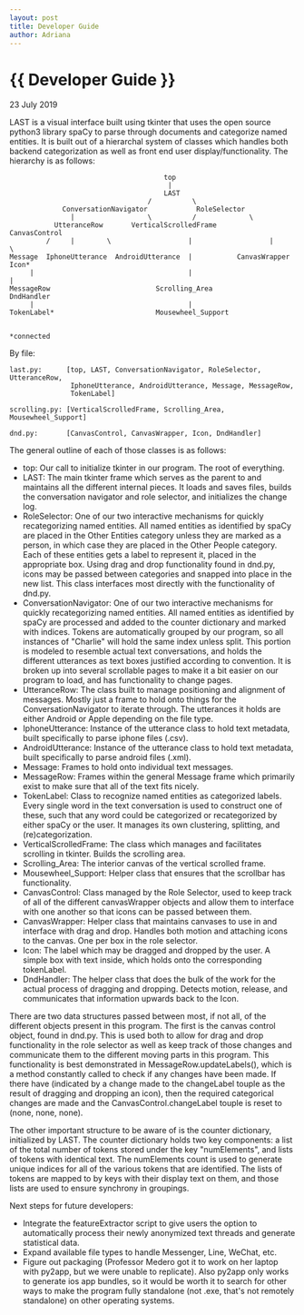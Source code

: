 ```yaml
---
layout: post
title: Developer Guide
author: Adriana
---
```


{{ Developer Guide }}
================

<p class="meta">23 July 2019</p>

LAST is a visual interface built using tkinter that uses the open source
python3 library spaCy to parse through documents and categorize named entities.
It is built out of a hierarchal system of classes which handles both backend
categorization as well as front end user display/functionality. The hierarchy is
as follows:

                                          top
                                           |
                                          LAST
                                      /          \
                 ConversationNavigator            RoleSelector
                   |                  \          /             \
               UtteranceRow       VerticalScrolledFrame       CanvasControl
             /     |        \                   |                   |        \
    Message  IphoneUtterance  AndroidUtterance  |           CanvasWrapper    Icon*
         |                                      |                             |
    MessageRow                          Scrolling_Area                    DndHandler
         |                                      |
    TokenLabel*                         Mousewheel_Support
          
                                                                          *connected

By file:

    last.py:      [top, LAST, ConversationNavigator, RoleSelector, UtteranceRow,
                   IphoneUtterance, AndroidUtterance, Message, MessageRow,
                   TokenLabel]
                   
    scrolling.py: [VerticalScrolledFrame, Scrolling_Area, Mousewheel_Support]
    
    dnd.py:       [CanvasControl, CanvasWrapper, Icon, DndHandler]
    

The general outline of each of those classes is as follows:
  - top:  Our call to initialize tkinter in our program. The root of everything.
  - LAST: The main tkinter frame which serves as the parent to and maintains all
          the different internal pieces. It loads and saves files, builds the
          conversation navigator and role selector, and initializes the change
          log.
  - RoleSelector: One of our two interactive mechanisms for quickly
          recategorizing named entities. All named entities as identified by
          spaCy are placed in the Other Entities category unless they are
          marked as a person, in which case they are placed in the Other People
          category. Each of these entities gets a label to represent it, placed
          in the appropriate box. Using drag and drop functionality found in
          dnd.py, icons may be passed between categories and snapped into place
          in the new list. This class interfaces most directly with the
          functionality of dnd.py.
  - ConversationNavigator: One of our two interactive mechanisms for quickly
          recategorizing named entities. All named entities as identified by
          spaCy are processed and added to the counter dictionary and marked
          with indices. Tokens are automatically grouped by our program, so all
          instances of "Charlie" will hold the same index unless split. This
          portion is modeled to resemble actual text conversations, and holds
          the different utterances as text boxes justified according to
          convention. It is broken up into several scrollable pages to make it
          a bit easier on our program to load, and has functionality to change
          pages.
  - UtteranceRow: The class built to manage positioning and alignment of
          messages. Mostly just a frame to hold onto things for the
          ConversationNavigator to iterate through. The utterances it holds are
          either Android or Apple depending on the file type.
  - IphoneUtterance: Instance of the utterance class to hold text metadata,
          built specifically to parse iphone files (.csv).
  - AndroidUtterance: Instance of the utterance class to hold text metadata,
          built specifically to parse android files (.xml).
  - Message: Frames to hold onto individual text messages.
  - MessageRow: Frames within the general Message frame which primarily exist
          to make sure that all of the text fits nicely.
  - TokenLabel: Class to recognize named entities as categorized labels. Every
          single word in the text conversation is used to construct one of these,
          such that any word could be categorized or recategorized by either
          spaCy or the user. It manages its own clustering, splitting, and
          (re)categorization.
  - VerticalScrolledFrame: The class which manages and facilitates scrolling
          in tkinter. Builds the scrolling area.
  - Scrolling_Area: The interior canvas of the vertical scrolled frame.
  - Mousewheel_Support: Helper class that ensures that the scrollbar has
          functionality.
  - CanvasControl: Class managed by the Role Selector, used to keep track of
          all of the different canvasWrapper objects and allow them to interface
          with one another so that icons can be passed between them.
  - CanvasWrapper: Helper class that maintains canvases to use in and interface
          with drag and drop. Handles both motion and attaching icons to the
          canvas. One per box in the role selector.
  - Icon: The label which may be dragged and dropped by the user. A simple box
          with text inside, which holds onto the corresponding tokenLabel.
  - DndHandler: The helper class that does the bulk of the work for the actual
          process of dragging and dropping. Detects motion, release, and
          communicates that information upwards back to the Icon.

There are two data structures passed between most, if not all, of the different
objects present in this program. The first is the canvas control object, found
in dnd.py. This is used both to allow for drag and drop functionality in the
role selector as well as keep track of those changes and communicate them to
the different moving parts in this program. This functionality is best
demonstrated in MessageRow.updateLabels(), which is a method constantly called
to check if any changes have been made. If there have (indicated by a change
made to the changeLabel touple as the result of dragging and dropping an icon),
then the required categorical changes are made and the CanvasControl.changeLabel
touple is reset to (none, none, none).

The other important structure to be aware of is the counter dictionary,
initialized by LAST. The counter dictionary holds two key components: a list of
the total number of tokens stored under the key "numElements", and lists of
tokens with identical text. The numElements count is used to generate unique
indices for all of the various tokens that are identified. The lists of tokens
are mapped to by keys with their display text on them, and those lists are used
to ensure synchrony in groupings.

Next steps for future developers:
  - Integrate the featureExtractor script to give users the option to
    automatically process their newly anonymized text threads and generate
    statistical data.
  - Expand available file types to handle Messenger, Line, WeChat, etc.
  - Figure out packaging (Professor Medero got it to work on her laptop with
    py2app, but we were unable to replicate). Also py2app only works to generate
    ios app bundles, so it would be worth it to search for other ways to make
    the program fully standalone (not .exe, that's not remotely standalone) on
    other operating systems.
